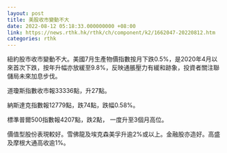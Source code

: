 ```yaml
---
layout: post
title: 美股收市變動不大
date: 2022-08-12 05:18:33.000000000 +08:00
link: https://news.rthk.hk/rthk/ch/component/k2/1662047-20220812.htm
categories: rthk
---
```


紐約股市收市變動不大。美國7月生產物價指數按月下跌0.5%，是2020年4月以來首次下跌，按年升幅亦放緩至9.8%，反映通脹壓力有緩和跡象，投資者關注聯儲局未來加息步伐。

道瓊斯指數收市報33336點，升27點。

納斯達克指數報12779點，跌74點，跌幅0.58%。

標準普爾500指數報4207點，跌2點， 一度升至3個月高位。

價值型股份表現較好。雪佛龍及埃克森美孚升逾2%或以上。金融股亦造好。高盛及摩根大通高收逾1%。
